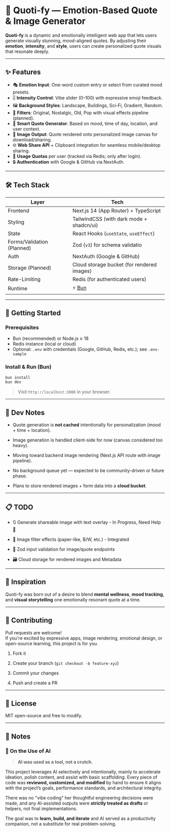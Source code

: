 # 🎨 Quoti-fy — Emotion-Based Quote & Image Generator

**Quoti-fy** is a dynamic and emotionally intelligent web app that lets users generate visually stunning, mood-aligned quotes. By adjusting their **emotion**, **intensity**, and **style**, users can create personalized quote visuals that resonate deeply.

---

## ✨ Features

- 🎭 **Emotion Input**: One-word custom entry or select from curated mood presets.
- 🎚️ **Intensity Control**: Vibe slider (0–100) with expressive emoji feedback.
- 🖼️ **Background Styles**: Landscape, Buildings, Sci-Fi, Gradient, Random.
- 🎨 **Filters**: Original, Nostalgic, Old, Pop with visual effects pipeline (planned).
- 🧠 **Smart Quote Generator**: Based on mood, time of day, location, and user context.
- 📸 **Image Output**: Quote rendered onto personalized image canvas for download/sharing.
- 🌐 **Web Share API** + Clipboard integration for seamless mobile/desktop sharing.
- 🧾 **Usage Quotas** per user (tracked via Redis; only after login).
- 🔒 **Authentication** with Google & GitHub via NextAuth.

---

## 🛠️ Tech Stack

| Layer                      | Tech                                       |
| -------------------------- | ------------------------------------------ |
| Frontend                   | Next.js 14 (App Router) + TypeScript       |
| Styling                    | TailwindCSS (with dark mode + shadcn/ui)   |
| State                      | React Hooks (`useState`, `useEffect`)      |
| Forms/Validation (Planned) | Zod (`v3`) for schema validatio            |
| Auth                       | NextAuth (Google & GitHub)                 |
| Storage (Planned)          | Cloud storage bucket (for rendered images) |
| Rate-Limiting              | Redis (for authenticated users)            |
| Runtime                    | ⚡️ [Bun](https://bun.sh/)                  |

---

## 🚀 Getting Started

### Prerequisites

- Bun (recommended) or Node.js ≥ 18
- Redis instance (local or cloud)
- Optional: `.env` with credentials (Google, GitHub, Redis, etc.); see `.env-sample`

### Install & Run (Bun)

```bash
bun install
bun dev
````

> Visit `http://localhost:3000` in your browser.

---

## 🧪 Dev Notes

- Quote generation is **not cached** intentionally for personalization (mood + time + location).
    
- Image generation is handled client-side for now (canvas considered too heavy).
    
- Moving toward backend image rendering (Next.js API route with image pipeline).
    
- No background queue yet — expected to be community-driven or future phase.
    
- Plans to store rendered images + form data into a **cloud bucket**.
    

---

## 📋 TODO

    
-  🔃 Generate shareable image with text overlay - In Progress, Need Help 🥲
    
-  🎯 Image filter effects (paper-like, B/W, etc.) - Integrated
    
-  🧪 Zod input validation for image/quote endpoints
    
-  🗃️ Cloud storage for rendered images and Metadata

---

## 🧠 Inspiration

Quoti-fy was born out of a desire to blend **mental wellness**, **mood tracking**, and **visual storytelling** one emotionally resonant quote at a time.

---

## 🤝 Contributing

Pull requests are welcome!  
If you're excited by expressive apps, image rendering, emotional design, or open-source learning, this project is for you.

1. Fork it
    
2. Create your branch (`git checkout -b feature-xyz`)
    
3. Commit your changes
    
4. Push and create a PR
    

---

## 📜 License

MIT  open-source and free to modify.

---

## 🔧 Notes

### 🤖 On the Use of AI

> **AI was used as a tool, not a crutch.**

This project leverages AI selectively and intentionally,  mainly to accelerate ideation, polish content, and assist with basic scaffolding. Every piece of code was **reviewed, customized, and modified** by hand to ensure it aligns with the project’s goals, performance standards, and architectural integrity.

There was no "vibe coding" her thoughtful engineering decisions were made, and any AI-assisted outputs were **strictly treated as drafts** or helpers, not final implementations.

The goal was to **learn, build, and iterate** and AI served as a productivity companion, not a substitute for real problem-solving.
